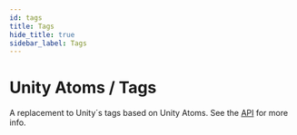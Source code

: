 ```yaml
---
id: tags
title: Tags
hide_title: true
sidebar_label: Tags
---
```


# Unity Atoms / Tags

A replacement to Unity´s tags based on Unity Atoms. See the [API](../api/unityatoms.tags) for more info.
